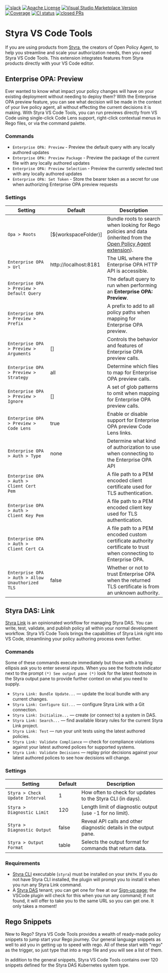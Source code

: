<!-- markdownlint-disable MD041 -->
[![slack](https://img.shields.io/badge/slack-styra-24b6e0.svg?logo=slack)](https://styracommunity.slack.com/)
[![Apache License](https://img.shields.io/badge/license-Apache%202.0-orange.svg)](https://www.apache.org/licenses/LICENSE-2.0)
[![Visual Studio Marketplace Version](https://img.shields.io/visual-studio-marketplace/v/Styra.vscode-styra?color=24b6e0)](#)
[![Coverage](https://img.shields.io/badge/Coverage-72%25-brightgreen)](#)
[![CI status](https://github.com/StyraInc/vscode-styra/actions/workflows/main.yaml/badge.svg)](https://github.com/StyraInc/vscode-styra/actions/workflows/main.yaml)
[![closed PRs](https://img.shields.io/github/issues-pr-closed-raw/StyraInc/vscode-styra)](https://github.com/StyraInc/vscode-styra/pulls?q=is%3Apr+is%3Aclosed)
<!--
  Notes for above:
  24b6e0 is Styra blue!
  Slack: https://github.com/brigadecore/brigade-foundations/pull/17/files
  CI status: https://docs.github.com/en/actions/monitoring-and-troubleshooting-workflows/adding-a-workflow-status-badge
-->

# Styra VS Code Tools

If you are using products from [Styra](https://www.styra.com), the creators of Open Policy Agent, to help you streamline and scale your authorization needs, then you need Styra VS Code Tools. This extension integrates features from Styra products directly with your VS Code editor.

## Enterprise OPA: Preview

Ever wanted to know what impact your policy changes will have on your existing deployment without needing to deploy them? With the Enterprise OPA preview feature, you can see what decision will be made in the context of your live policy agent, all without effecting the current decisions it is making. With Styra VS Code Tools, you can run previews directly from VS Code using single-click Code Lens support, right-click contextual menus in Rego files, or via the command palette.

### Commands

* `Enterprise OPA: Preview` - Preview the default query with any locally authored updates
* `Enterprise OPA: Preview Package` - Preview the package of the current file with any locally authored updates
* `Enterprise OPA: Preview Selection` - Preview the currently selected text with any locally authored updates
* `Enterprise OPA: Set Token` - Store the bearer token as a secret for use when authorizing Enterprise OPA preview requests


### Settings

| Setting | Default | Description |
| --- | --- | --- |
| `Opa > Roots` | [${workspaceFolder}] | Bundle roots to search when looking for Rego policies and data (inherited from the [Open Policy Agent extension](https://marketplace.visualstudio.com/items?itemName=tsandall.opa)). |
| `Enterprise OPA > Url` | http://localhost:8181 | The URL where the Enterprise OPA HTTP API is accessible. |
| `Enterprise OPA > Preview > Default Query` | | The default query to run when performing an **Enterprise OPA: Preview**. |
| `Enterprise OPA > Preview > Prefix` | | A prefix to add to all policy paths when mapping for Enterprise OPA preview.  |
| `Enterprise OPA > Preview > Arguments` | [] | Controls the behavior and features of Enterprise OPA preview calls. |
| `Enterprise OPA > Preview > Strategy` | all | Determine which files to map for Enterprise OPA preview calls. |
| `Enterprise OPA > Preview > Ignore` | [] | A set of glob patterns to omit when mapping for Enterprise OPA preview calls. |
| `Enterprise OPA > Preview > Code Lens` | true | Enable or disable support for Enterprise OPA preview Code Lens links. |
| `Enterprise OPA > Auth > Type` | none | Determine what kind of authorization to use when connecting to the Enterprise OPA API |
| `Enterprise OPA > Auth > Client Cert Pem` | | A file path to a PEM encoded client certificate used for TLS authentication. |
| `Enterprise OPA > Auth > Client Key Pem` | | A file path to a PEM encoded client key used for TLS authentication. |
| `Enterprise OPA > Auth > Client Cert CA` | | A file path to a PEM encoded custom certificate authority certificate to trust when connecting to Enterprise OPA. |
| `Enterprise OPA > Auth > Allow Unauthorized TLS` | false | Whether or not to trust Enterprise OPA when the returned TLS certificate is from an unknown authority. |
## Styra DAS: Link

[Styra Link](https://docs.styra.com/das/reference/styra-link/) is an opinionated workflow for managing Styra DAS. You can write, test, validate, and publish policy all within your normal development workflow. Styra VS Code Tools brings the capabilities of Styra Link right into VS Code, streamlining your policy authoring process even further.

### Commands

Some of these commands execute immediately but those with a trailing ellipsis ask you to enter several inputs. When you see the footnote indicator next to the prompt `(*) See output pane (*)` look for the latest footnote in the Styra output pane to provide further context on what you need to supply.

* `Styra Link: Bundle Update...` — update the local bundle with any current changes.
* `Styra Link: Configure Git...` — configure Styra Link with a Git connection.
* `Styra Link: Initialize...` — create (or connect to) a system in DAS.
* `Styra Link: Search...` — find available library rules for the current Styra Link project.
* `Styra Link: Test` — run your unit tests using the latest authored policies.
* `Styra Link: Validate Compliance` — check for compliance violations against your latest authored polices for supported systems.
* `Styra Link: Validate Decisions` — replay prior decisions against your latest authored polices to see how decisions will change.

### Settings

| Setting | Default | Description |
| --- | --- | --- |
| `Styra > Check Update Interval` | 1 | How often to check for updates to the Styra CLI (in days). |
| `Styra > Diagnostic Limit` | 120 | Length limit of diagnostic output (use -1 for no limit). |
| `Styra > Diagnostic Output` | false | Reveal API calls and other diagnostic details in the output pane. |
| `Styra > Output Format` | table | Selects the output format for commands that return data. |

### Requirements

* [Styra CLI](https://docs.styra.com/reference/cli/install-use-cli) executable (`styra`) must be installed on your `$PATH`.  If you do not have Styra CLI installed, the plugin will prompt you to install it when you run any Styra Link command.
* A [Styra DAS](https://www.styra.com/styra-das/) tenant; you can get one for free at our [Sign-up page](https://signup.styra.com); the VSCode plugin will check for this when you run any command; if not found, it will offer to take you to the same URL so you can get one. It only takes a moment!

## Rego Snippets

New to Rego? Styra VS Code Tools provides a wealth of ready-made policy snippets to jump start your Rego journey. Our general language snippets as well to aid you in getting up to speed with rego. All of these start with "rego" as the trigger, so just type that into a rego file and you will see a list of them.

In addition to the general snippets, Styra VS Code Tools contains over 120 snippets defined for the Styra DAS Kubernetes system type.

